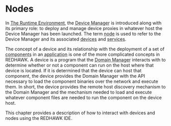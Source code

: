 # Nodes

In [The Runtime Environment](../runtime-environment/_index.html), the <abbr title="See Glossary.">Device Manager</abbr> is introduced along with its primary role: to deploy and manage device proxies in whatever host the Device Manager has been launched. The term <abbr title="See Glossary.">node</abbr> is used to refer to the Device Manager and its associated <abbr title="See Glossary.">devices</abbr> and <abbr title="See Glossary.">services</abbr>.

The concept of a device and its relationship with the deployment of a set of <abbr title="See Glossary.">components</abbr> in an <abbr title="See Glossary.">application</abbr> is one of the more complicated concepts in REDHAWK. A device is a program that the <abbr title="See Glossary.">Domain Manager</abbr> interacts with to determine whether or not a component can run on the host where that device is located. If it is determined that the device can host that component, the device provides the Domain Manager with the API necessary to load the component binaries over the network and execute them. In short, the device provides the remote host discovery mechanism to the Domain Manager and the mechanism needed to load and execute whatever component files are needed to run the component on the device host.

This chapter provides a description of how to interact with devices and nodes using the REDHAWK IDE.

